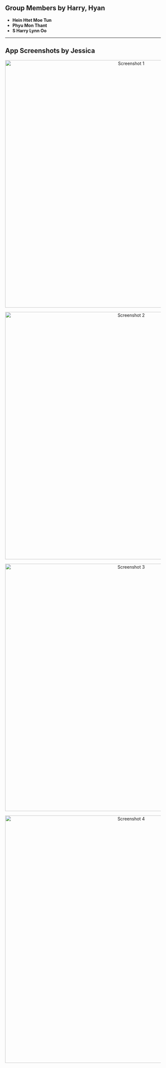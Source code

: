 ##  Group Members by Harry, Hyan
- **Hein Htet Moe Tun**
- **Phyu Mon Thant**
- **S Harry Lynn Oo**

---

##  App Screenshots by Jessica

<p align="center">
  <img width="800" alt="Screenshot 1" src="https://github.com/user-attachments/assets/a6a0d341-5c20-4543-87a8-b68d5180c417" />
</p>

<p align="center">
  <img width="800" alt="Screenshot 2" src="https://github.com/user-attachments/assets/3b837181-0d0f-4b36-ba75-6d7e3a5bc053" />
</p>

<p align="center">
  <img width="800" alt="Screenshot 3" src="https://github.com/user-attachments/assets/276cc7e4-5d9f-4c3a-aeb1-8d9a6caff63a" />
</p>

<p align="center">
  <img width="800" alt="Screenshot 4" src="https://github.com/user-attachments/assets/4a6ffcd5-9e3b-4c2e-bfbd-02927123f8a8" />
</p>




